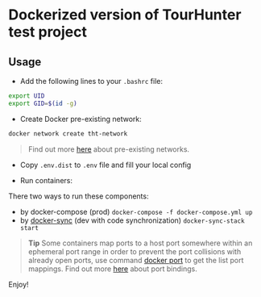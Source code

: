 # Dockerized version of TourHunter test project

## Usage

* Add the following lines to your `.bashrc` file:

```sh
export UID
export GID=$(id -g)
```

* Create Docker pre-existing network:

```sh
docker network create tht-network
```

> Find out more [here][0] about pre-existing networks.

* Copy `.env.dist` to `.env` file and fill your local config

* Run containers:

There two ways to run these components:

- by docker-compose (prod) `docker-compose -f docker-compose.yml up`
- by [docker-sync][1] (dev with code synchronization) `docker-sync-stack start`

> **Tip**
> Some containers map ports to a host port somewhere within an ephemeral port range in order to prevent the port
> collisions with already open ports, use command [docker port][3] to get the list port mappings. Find out more
> [here][3] about port bindings.

Enjoy!

[0]: https://docs.docker.com/compose/networking/#/using-a-pre-existing-network
[1]: http://docker-sync.io/
[3]: https://docs.docker.com/engine/reference/commandline/port/
[4]: https://docs.docker.com/engine/userguide/networking/default_network/binding/
